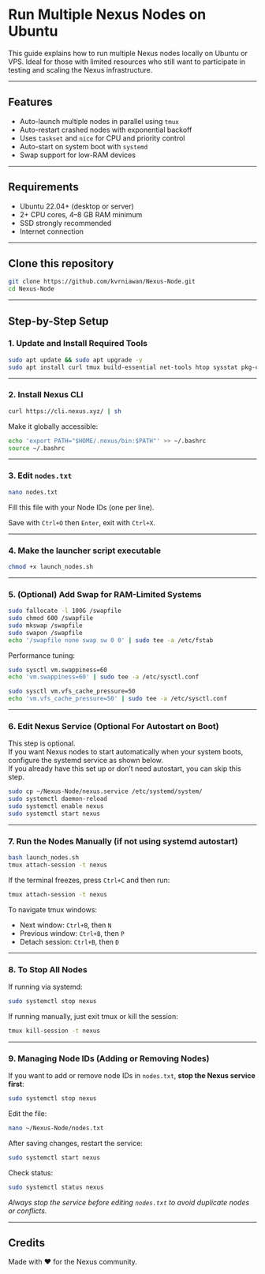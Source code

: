 
# Run Multiple Nexus Nodes on Ubuntu

This guide explains how to run multiple Nexus nodes locally on Ubuntu or VPS. Ideal for those with limited resources who still want to participate in testing and scaling the Nexus infrastructure.

---

## Features

- Auto-launch multiple nodes in parallel using `tmux`
- Auto-restart crashed nodes with exponential backoff
- Uses `taskset` and `nice` for CPU and priority control
- Auto-start on system boot with `systemd`
- Swap support for low-RAM devices

---

## Requirements

- Ubuntu 22.04+ (desktop or server)
- 2+ CPU cores, 4–8 GB RAM minimum
- SSD strongly recommended
- Internet connection

---

## Clone this repository

```bash
git clone https://github.com/kvrniawan/Nexus-Node.git
cd Nexus-Node
```

---

## Step-by-Step Setup

### 1. Update and Install Required Tools

```bash
sudo apt update && sudo apt upgrade -y
sudo apt install curl tmux build-essential net-tools htop sysstat pkg-config libssl-dev git protobuf-compiler -y
```

---

### 2. Install Nexus CLI

```bash
curl https://cli.nexus.xyz/ | sh
```

Make it globally accessible:

```bash
echo 'export PATH="$HOME/.nexus/bin:$PATH"' >> ~/.bashrc
source ~/.bashrc
```

---

### 3. Edit `nodes.txt`

```bash
nano nodes.txt
```

Fill this file with your Node IDs (one per line).

Save with `Ctrl+O` then `Enter`, exit with `Ctrl+X`.

---

### 4. Make the launcher script executable

```bash
chmod +x launch_nodes.sh
```

---

### 5. (Optional) Add Swap for RAM-Limited Systems

```bash
sudo fallocate -l 100G /swapfile
sudo chmod 600 /swapfile
sudo mkswap /swapfile
sudo swapon /swapfile
echo '/swapfile none swap sw 0 0' | sudo tee -a /etc/fstab
```

Performance tuning:

```bash
sudo sysctl vm.swappiness=60
echo 'vm.swappiness=60' | sudo tee -a /etc/sysctl.conf

sudo sysctl vm.vfs_cache_pressure=50
echo 'vm.vfs_cache_pressure=50' | sudo tee -a /etc/sysctl.conf
```

---

### 6. Edit Nexus Service (Optional For Autostart on Boot)

This step is optional.  
If you want Nexus nodes to start automatically when your system boots, configure the systemd service as shown below.  
If you already have this set up or don’t need autostart, you can skip this step.

```bash
sudo cp ~/Nexus-Node/nexus.service /etc/systemd/system/
sudo systemctl daemon-reload
sudo systemctl enable nexus
sudo systemctl start nexus
```

---

### 7. Run the Nodes Manually (if not using systemd autostart)

```bash
bash launch_nodes.sh
tmux attach-session -t nexus
```

If the terminal freezes, press `Ctrl+C` and then run:

```bash
tmux attach-session -t nexus
```

To navigate tmux windows:

- Next window: `Ctrl+B`, then `N`  
- Previous window: `Ctrl+B`, then `P`  
- Detach session: `Ctrl+B`, then `D`

---

### 8. To Stop All Nodes

If running via systemd:

```bash
sudo systemctl stop nexus
```

If running manually, just exit tmux or kill the session:

```bash
tmux kill-session -t nexus
```

---

### 9. Managing Node IDs (Adding or Removing Nodes)

If you want to add or remove node IDs in `nodes.txt`, **stop the Nexus service first**:

```bash
sudo systemctl stop nexus
```

Edit the file:

```bash
nano ~/Nexus-Node/nodes.txt
```

After saving changes, restart the service:

```bash
sudo systemctl start nexus
```

Check status:

```bash
sudo systemctl status nexus
```

*Always stop the service before editing `nodes.txt` to avoid duplicate nodes or conflicts.*

---

## Credits

Made with ❤️ for the Nexus community.

